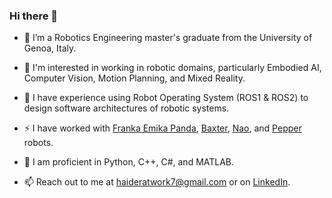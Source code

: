 ### Hi there 👋

<!--
**sudohaider/sudohaider** is a ✨ _special_ ✨ repository because its `README.md` (this file) appears on your GitHub profile.

Here are some ideas to get you started:

- 🔭 I’m currently working on ...
- 🌱 I’m currently learning ...
- 👯 I’m looking to collaborate on ...
- 🤔 I’m looking for help with ...
- 💬 Ask me about ...
- 📫 How to reach me: ...
- 😄 Pronouns: ...
- ⚡ Fun fact: ...
-->

- 🔭 I’m a Robotics Engineering master's graduate from the University of Genoa, Italy.
- 👯 I'm interested in working in robotic domains, particularly Embodied AI, Computer Vision, Motion Planning, and Mixed Reality.
- 🌱 I have experience using Robot Operating System (ROS1 & ROS2) to design software architectures of robotic systems.
- ⚡ I have worked with [Franka Emika Panda](https://robodk.com/robot/Franka/Emika-Panda), [Baxter](https://robotsguide.com/robots/baxter), [Nao](https://us.softbankrobotics.com/nao), and [Pepper](https://us.softbankrobotics.com/pepper) robots.
- 🐍 I am proficient in Python, C++, C#, and MATLAB.

- 📫 Reach out to me at haideratwork7@gmail.com or on [LinkedIn](https://www.linkedin.com/in/sudohaider/).
